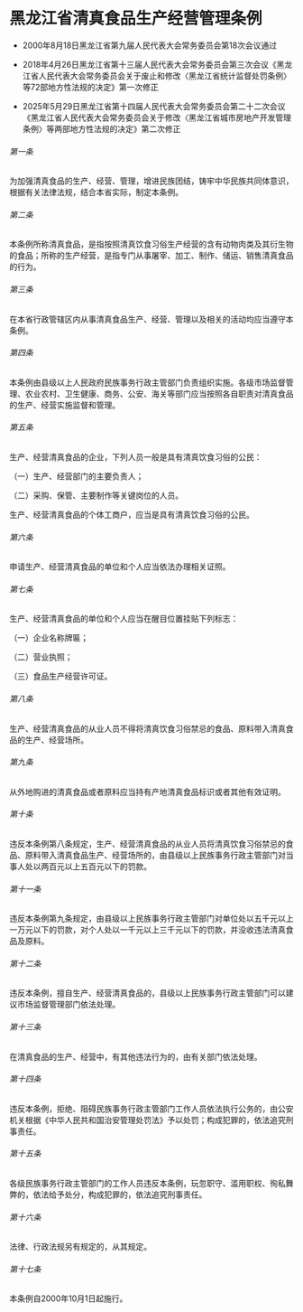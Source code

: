 # 黑龙江省清真食品生产经营管理条例

- 2000年8月18日黑龙江省第九届人民代表大会常务委员会第18次会议通过

- 2018年4月26日黑龙江省第十三届人民代表大会常务委员会第三次会议《黑龙江省人民代表大会常务委员会关于废止和修改〈黑龙江省统计监督处罚条例〉等72部地方性法规的决定》第一次修正

- 2025年5月29日黑龙江省第十四届人民代表大会常务委员会第二十二次会议《黑龙江省人民代表大会常务委员会关于修改〈黑龙江省城市房地产开发管理条例〉等两部地方性法规的决定》第二次修正

<!-- INFO END -->

###### 第一条

为加强清真食品的生产、经营、管理，增进民族团结，铸牢中华民族共同体意识，根据有关法律法规，结合本省实际，制定本条例。

###### 第二条

本条例所称清真食品，是指按照清真饮食习俗生产经营的含有动物肉类及其衍生物的食品；所称的生产经营，是指专门从事屠宰、加工、制作、储运、销售清真食品的行为。

###### 第三条

在本省行政管辖区内从事清真食品生产、经营、管理以及相关的活动均应当遵守本条例。

###### 第四条

本条例由县级以上人民政府民族事务行政主管部门负责组织实施。各级市场监督管理、农业农村、卫生健康、商务、公安、海关等部门应当按照各自职责对清真食品的生产、经营实施监督和管理。

###### 第五条

生产、经营清真食品的企业，下列人员一般是具有清真饮食习俗的公民：

（一）生产、经营部门的主要负责人；

（二）采购、保管、主要制作等关键岗位的人员。

生产、经营清真食品的个体工商户，应当是具有清真饮食习俗的公民。

###### 第六条

申请生产、经营清真食品的单位和个人应当依法办理相关证照。

###### 第七条

生产、经营清真食品的单位和个人应当在醒目位置挂贴下列标志：

（一）企业名称牌匾；

（二）营业执照；

（三）食品生产经营许可证。

###### 第八条

生产、经营清真食品的从业人员不得将清真饮食习俗禁忌的食品、原料带入清真食品的生产、经营场所。

###### 第九条

从外地购进的清真食品或者原料应当持有产地清真食品标识或者其他有效证明。

###### 第十条

违反本条例第八条规定，生产、经营清真食品的从业人员将清真饮食习俗禁忌的食品、原料带入清真食品生产、经营场所的，由县级以上民族事务行政主管部门对当事人处以两百元以上五百元以下的罚款。

###### 第十一条

违反本条例第九条规定，由县级以上民族事务行政主管部门对单位处以五千元以上一万元以下的罚款，对个人处以一千元以上三千元以下的罚款，并没收违法清真食品及原料。

###### 第十二条

违反本条例，擅自生产、经营清真食品的，县级以上民族事务行政主管部门可以建议市场监督管理部门依法处理。

###### 第十三条

在清真食品的生产、经营中，有其他违法行为的，由有关部门依法处理。

###### 第十四条

违反本条例，拒绝、阻碍民族事务行政主管部门工作人员依法执行公务的，由公安机关根据《中华人民共和国治安管理处罚法》予以处罚；构成犯罪的，依法追究刑事责任。

###### 第十五条

各级民族事务行政主管部门的工作人员违反本条例，玩忽职守、滥用职权、徇私舞弊的，依法给予处分，构成犯罪的，依法追究刑事责任。

###### 第十六条

法律、行政法规另有规定的，从其规定。

###### 第十七条

本条例自2000年10月1日起施行。
